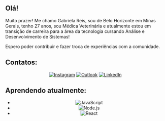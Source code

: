 ## Olá!
Muito prazer! Me chamo Gabriela Reis, sou de Belo Horizonte em Minas Gerais, tenho 27 anos, sou Médica Veterinária e atualmente estou em transição de carreira para a área da tecnologia cursando Análise e Desenvolvimento de Sistemas!

Espero poder contribuir e fazer troca de experiências com a comunidade.


## Contatos:

<div align="center">

[![Instagram](https://img.shields.io/badge/-Instagram-%23E4405F?style=for-the-badge&logo=instagram&logoColor=white)](https://instagram.com/gabrielareislima)
[![Outlook](https://img.shields.io/badge/Outlook-0078D4?style=for-the-badge&logo=microsoft-outlook&logoColor=white)](mailto:gabrieladosreisdelima@hotmail.com)
[![LinkedIn](https://img.shields.io/badge/-LinkedIn-%230077B5?style=for-the-badge&logo=linkedin&logoColor=white)](https://www.linkedin.com/in/gabriela-reis-334728168/)

</div>

## Aprendendo atualmente:

<div align="center">

- ![JavaScript](https://img.shields.io/badge/JavaScript-F7DF1E?style=for-the-badge&logo=javascript&logoColor=black)
- ![Node.js](https://img.shields.io/badge/Node.js-339933?style=for-the-badge&logo=node.js&logoColor=white)
- ![React](https://img.shields.io/badge/React-61DAFB?style=for-the-badge&logo=react&logoColor=black)

</div>
